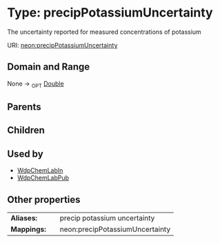 
# Type: precipPotassiumUncertainty


The uncertainty reported for measured concentrations of potassium

URI: [neon:precipPotassiumUncertainty](https://data.neonscience.org/precipPotassiumUncertainty)


## Domain and Range

None ->  <sub>OPT</sub> [Double](types/Double.md)

## Parents


## Children


## Used by

 * [WdpChemLabIn](WdpChemLabIn.md)
 * [WdpChemLabPub](WdpChemLabPub.md)

## Other properties

|  |  |  |
| --- | --- | --- |
| **Aliases:** | | precip potassium uncertainty |
| **Mappings:** | | neon:precipPotassiumUncertainty |


